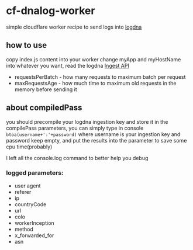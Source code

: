 # cf-dnalog-worker
simple cloudflare worker recipe to send logs into [logdna](https://logdna.com/)

## how to use
copy index.js content into your worker
change myApp and myHostName into whatever you want, read the logdna [Ingest API](https://docs.logdna.com/v1.0/reference#api)

* requestsPerBatch - how many requests to maximum batch per request
* maxRequestsAge - how much time to maximum old requests in the memory before sending it

## about compiledPass

you should precompile your logdna ingestion key and store it in the compilePass parameters, you can simply type in console `btoa(username+':'+password)` where username is your ingestion key and password keep empty, and put the results into the parameter to save some cpu time(probably)


I left all the console.log command to better help you debug

### logged parameters:

+ user agent
+ referer
+ ip
+ countryCode
+ url
+ colo
+ workerInception
+ method
+ x_forwarded_for
+ asn
